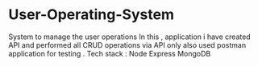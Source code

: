 # User-Operating-System
System to manage the user operations 
In this , application i have created API and performed all CRUD operations via API only also used postman application for testing .
Tech stack :
            Node Express
            MongoDB
